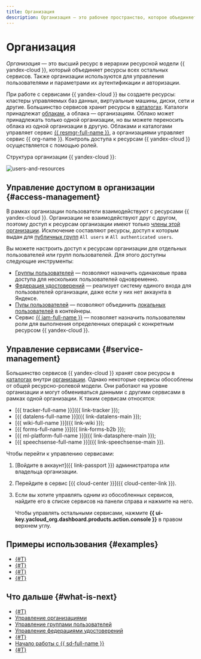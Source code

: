 ```yaml
---
title: Организация
description: Организация — это рабочее пространство, которое объединяет разные типы ресурсов {{ yandex-cloud }} и дает пользователям возможность работать с ними.
---
```


# Организация

_Организация_ — это высший ресурс в иерархии ресурсной модели {{ yandex-cloud }}, который объединяет ресурсы всех остальных сервисов. Также организации используются для управления пользователями и параметрами их аутентификации и авторизации.

При работе с сервисами {{ yandex-cloud }} вы создаете ресурсы: кластеры управляемых баз данных, виртуальные машины, диски, сети и другие. Большинство сервисов хранит ресурсы в [каталогах](../../resource-manager/concepts/resources-hierarchy.md#folder). Каталоги принадлежат [облакам](../../resource-manager/concepts/resources-hierarchy.md#cloud), а облака — организациям. Облако может принадлежать только одной организации, но вы можете переносить облака из одной организации в другую. Облаками и каталогами управляет сервис [{{ resmgr-full-name }}](../../resource-manager/concepts/resources-hierarchy.md), а организациями управляет сервис {{ org-name }}. Контроль доступа к ресурсам {{ yandex-cloud }} осуществляется с помощью ролей.

Структура организации {{ yandex-cloud }}:

![users-and-resources](../../_assets/overview/users-resources.svg "Users and resources hierarchy")

## Управление доступом в организации {#access-management}

В рамках организации пользователи взаимодействуют с ресурсами {{ yandex-cloud }}. Организации не взаимодействуют друг с другом, поэтому доступ к ресурсам организации имеют только [члены этой организации](membership.md). Исключение составляют ресурсы, доступ к которым выдан для [публичных групп](../../iam/concepts/access-control/public-group.md) `All users` и `All authenticated users`.

Вы можете настроить доступ к ресурсам организации для отдельных пользователей или групп пользователей. Для этого доступны следующие инструменты:

* [Группы пользователей](groups.md) — позволяют назначить одинаковые права доступа для нескольких пользователей одновременно.
* [Федерация удостоверений](add-federation.md) — реализует систему единого входа для пользователей организации, даже если у них нет аккаунта в Яндексе.
* [Пулы пользователей](user-pools.md) — позволяют объединить [локальных пользователей](../../iam/concepts/users/accounts.md#local) в контейнеры.
* Сервис [{{ iam-full-name }}](../../iam/concepts/index.md) — позволяет назначить пользователям роли для выполнения определенных операций с конкретным ресурсом {{ yandex-cloud }}.

## Управление сервисами {#service-management}

Большинство сервисов {{ yandex-cloud }} хранят свои ресурсы в [каталогах](../../resource-manager/concepts/resources-hierarchy.md#folder) внутри [организации](organization.md). Однако некоторые сервисы обособлены от общей ресурсно-ролевой модели. Они работают на уровне организации и могут обмениваться данными с другими сервисами в рамках одной организации. К таким сервисам относятся:

* [{{ tracker-full-name }}]({{ link-tracker }});
* [{{ datalens-full-name }}]({{ link-datalens-main }});
* [{{ wiki-full-name }}]({{ link-wiki }});
* [{{ forms-full-name }}]({{ link-forms-b2b }});
* [{{ ml-platform-full-name }}]({{ link-datasphere-main }});
* [{{ speechsense-full-name }}]({{ link-speechsense-main }}).

Чтобы перейти к управлению сервисами:

1. [Войдите в аккаунт]({{ link-passport }}) администратора или владельца организации.

1. Перейдите в сервис [{{ cloud-center }}]({{ cloud-center-link }}).

1. Если вы хотите управлять одним из обособленных сервисов, найдите его в списке сервисов на панели справа и нажмите на него.

   Чтобы управлять остальными сервисами, нажмите **{{ ui-key.yacloud_org.dashboard.products.action.console }}** в правом верхнем углу.

## Примеры использования {#examples}

* [{#T}](../../tutorials/security/user-group-access-control.md)
* [{#T}](../../tutorials/security/integration-gworkspace.md)
* [{#T}](../../tutorials/security/integration-azure.md)
* [{#T}](../../tutorials/security/integration-adfs.md)

## Что дальше {#what-is-next}

* [{#T}](membership.md)
* [Управление организациями](../operations/organizations-overview.md)
* [Управление группами пользователей](../operations/manage-groups.md)
* [Управление федерациями удостоверений](../operations/manage-federations.md)
* [{#T}](os-login.md)
* [Начало работы с {{ sd-full-name }}](../../security-deck/quickstart-overview.md)
* [{#T}](../tutorials/user-group-access-control.md)
